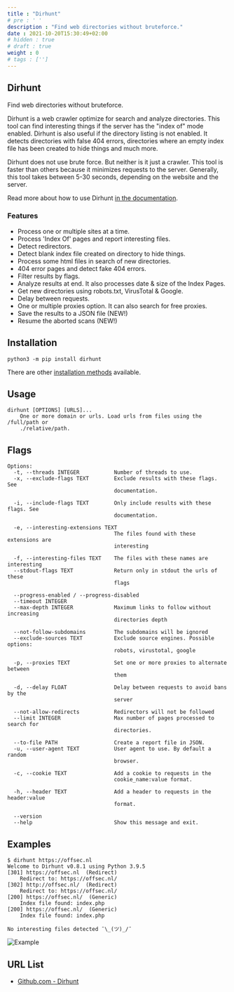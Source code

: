 ```yaml
---
title : "Dirhunt"
# pre : ' '
description : "Find web directories without bruteforce."
date : 2021-10-20T15:30:49+02:00
# hidden : true
# draft : true
weight : 0
# tags : ['']
---
```


## Dirhunt

Find web directories without bruteforce.

Dirhunt is a web crawler optimize for search and analyze directories. This tool can find interesting things if the server has the "index of" mode enabled. Dirhunt is also useful if the directory listing is not enabled. It detects directories with false 404 errors, directories where an empty index file has been created to hide things and much more.

Dirhunt does not use brute force. But neither is it just a crawler. This tool is faster than others because it minimizes requests to the server. Generally, this tool takes between 5-30 seconds, depending on the website and the server.

Read more about how to use Dirhunt [in the documentation](http://docs.nekmo.org/dirhunt/usage.html).

### Features

* Process one or multiple sites at a time.
* Process 'Index Of' pages and report interesting files.
* Detect redirectors.
* Detect blank index file created on directory to hide things.
* Process some html files in search of new directories.
* 404 error pages and detect fake 404 errors.
* Filter results by flags.
* Analyze results at end. It also processes date & size of the Index Pages.
* Get new directories using robots.txt, VirusTotal & Google.
* Delay between requests.
* One or multiple proxies option. It can also search for free proxies.
* Save the results to a JSON file (NEW!)
* Resume the aborted scans (NEW!)

## Installation

```plain
python3 -m pip install dirhunt
```

There are other [installation methods](http://docs.nekmo.org/dirhunt/installation.html) available.

## Usage

```plain
dirhunt [OPTIONS] [URLS]...
    One or more domain or urls. Load urls from files using the /full/path or
    ./relative/path.
```

## Flags

```plain
Options:
  -t, --threads INTEGER           Number of threads to use.
  -x, --exclude-flags TEXT        Exclude results with these flags. See
                                  documentation.

  -i, --include-flags TEXT        Only include results with these flags. See
                                  documentation.

  -e, --interesting-extensions TEXT
                                  The files found with these extensions are
                                  interesting

  -f, --interesting-files TEXT    The files with these names are interesting
  --stdout-flags TEXT             Return only in stdout the urls of these
                                  flags

  --progress-enabled / --progress-disabled
  --timeout INTEGER
  --max-depth INTEGER             Maximum links to follow without increasing
                                  directories depth

  --not-follow-subdomains         The subdomains will be ignored
  --exclude-sources TEXT          Exclude source engines. Possible options:
                                  robots, virustotal, google

  -p, --proxies TEXT              Set one or more proxies to alternate between
                                  them

  -d, --delay FLOAT               Delay between requests to avoid bans by the
                                  server

  --not-allow-redirects           Redirectors will not be followed
  --limit INTEGER                 Max number of pages processed to search for
                                  directories.

  --to-file PATH                  Create a report file in JSON.
  -u, --user-agent TEXT           User agent to use. By default a random
                                  browser.

  -c, --cookie TEXT               Add a cookie to requests in the
                                  cookie_name:value format.

  -h, --header TEXT               Add a header to requests in the header:value
                                  format.

  --version
  --help                          Show this message and exit.
```

## Examples

```plain
$ dirhunt https://offsec.nl       
Welcome to Dirhunt v0.8.1 using Python 3.9.5
[301] https://offsec.nl  (Redirect)
    Redirect to: https://offsec.nl/
[302] http://offsec.nl/  (Redirect)
    Redirect to: https://offsec.nl/
[200] https://offsec.nl/  (Generic)
    Index file found: index.php
[200] https://offsec.nl/  (Generic)
    Index file found: index.php

No interesting files detected ¯\_(ツ)_/¯
```

![Example](images/example.png)

## URL List

* [Github.com - Dirhunt](https://github.com/Nekmo/dirhunt)
